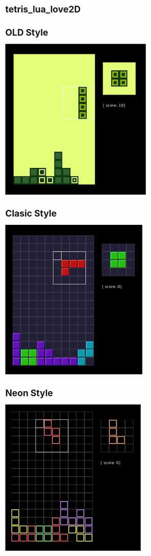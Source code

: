 # tetris_lua_love2D
# OLD Style
![alt text](https://github.com/Davluk/tetris_lua_love2D/blob/master/old.png "styles 1")

# Clasic Style
![alt text](https://github.com/Davluk/tetris_lua_love2D/blob/master/clasic.png "styles 2")


# Neon Style
![alt text](https://github.com/Davluk/tetris_lua_love2D/blob/master/neon.png "styles 3")
